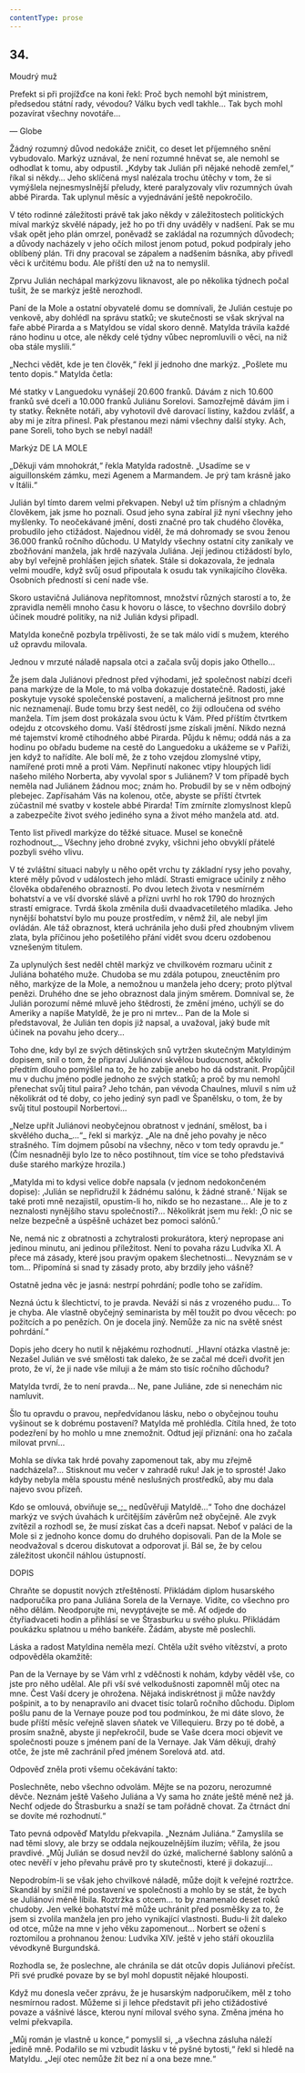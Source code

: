 ```yaml
---
contentType: prose
---
```


## 34.  
Moudrý muž

Prefekt si při projížďce na koni řekl: Proč bych nemohl být ministrem, předsedou státní rady, vévodou? Válku bych vedl takhle… Tak bych mohl pozavírat všechny novotáře…

— Globe

Žádný rozumný důvod nedokáže zničit, co deset let příjemného snění vybudovalo. Markýz uznával, že není rozumné hněvat se, ale nemohl se odhodlat k tomu, aby odpustil. „Kdyby tak Julián při nějaké nehodě zemřel,“ říkal si někdy… Jeho sklíčená mysl nalézala trochu útěchy v tom, že si vymýšlela nejnesmyslnější přeludy, které paralyzovaly vliv rozumných úvah abbé Pirarda. Tak uplynul měsíc a vyjednávání ještě nepokročilo.

V této rodinné záležitosti právě tak jako někdy v záležitostech politických míval markýz skvělé nápady, jež ho po tři dny uváděly v nadšení. Pak se mu však opět jeho plán omrzel, poněvadž se zakládal na rozumných důvodech; a důvody nacházely v jeho očích milost jenom potud, pokud podpíraly jeho oblíbený plán. Tři dny pracoval se zápalem a nadšením básníka, aby přivedl věci k určitému bodu. Ale příští den už na to nemyslil.

Zprvu Julián nechápal markýzovu liknavost, ale po několika týdnech počal tušit, že se markýz ještě nerozhodl.

Paní de la Mole a ostatní obyvatelé domu se domnívali, že Julián cestuje po venkově, aby dohlédl na správu statků; ve skutečnosti se však skrýval na faře abbé Pirarda a s Matyldou se vídal skoro denně. Matylda trávila každé ráno hodinu u otce, ale někdy celé týdny vůbec nepromluvili o věci, na niž oba stále myslili.“

„Nechci vědět, kde je ten člověk,“ řekl jí jednoho dne markýz. „Pošlete mu tento dopis.“ Matylda četla:

Mé statky v Languedoku vynášejí 20.600 franků. Dávám z nich 10.600 franků své dceři a 10.000 franků Juliánu Sorelovi. Samozřejmě dávám jim i ty statky. Řekněte notáři, aby vyhotovil dvě darovací listiny, každou zvlášť, a aby mi je zítra přinesl. Pak přestanou mezi námi všechny další styky. Ach, pane Soreli, toho bych se nebyl nadál!

Markýz DE LA MOLE

„Děkuji vám mnohokrát,“ řekla Matylda radostně. „Usadíme se v aiguillonském zámku, mezi Agenem a Marmandem. Je prý tam krásně jako v Itálii.“

Julián byl tímto darem velmi překvapen. Nebyl už tím přísným a chladným člověkem, jak jsme ho poznali. Osud jeho syna zabíral již nyní všechny jeho myšlenky. To neočekávané jmění, dosti značné pro tak chudého člověka, probudilo jeho ctižádost. Najednou viděl, že má dohromady se svou ženou 36.000 franků ročního důchodu. U Matyldy všechny ostatní city zanikaly ve zbožňování manžela, jak hrdě nazývala Juliána. Její jedinou ctižádostí bylo, aby byl veřejně prohlášen jejich sňatek. Stále si dokazovala, že jednala velmi moudře, když svůj osud připoutala k osudu tak vynikajícího člověka. Osobních předností si cení nade vše.

Skoro ustavičná Juliánova nepřítomnost, množství různých starostí a to, že zpravidla neměli mnoho času k hovoru o lásce, to všechno dovršilo dobrý účinek moudré politiky, na niž Julián kdysi připadl.

Matylda konečně pozbyla trpělivosti, že se tak málo vidí s mužem, kterého už opravdu milovala.

Jednou v mrzuté náladě napsala otci a začala svůj dopis jako Othello…

Že jsem dala Juliánovi přednost před výhodami, jež společnost nabízí dceři pana markýze de la Mole, to má volba dokazuje dostatečně. Radosti, jaké poskytuje vysoké společenské postavení, a malicherná ješitnost pro mne nic neznamenají. Bude tomu brzy šest neděl, co žiji odloučena od svého manžela. Tím jsem dost prokázala svou úctu k Vám. Před příštím čtvrtkem odejdu z otcovského domu. Vaší štědrostí jsme získali jmění. Nikdo nezná mé tajemství kromě ctihodného abbé Pirarda. Půjdu k němu; oddá nás a za hodinu po obřadu budeme na cestě do Languedoku a ukážeme se v Paříži, jen když to nařídíte. Ale bolí mě, že z toho vzejdou zlomyslné vtipy, namířené proti mně a proti Vám. Nepřinutí nakonec vtipy hloupých lidí našeho milého Norberta, aby vyvolal spor s Juliánem? V tom případě bych neměla nad Juliánem žádnou moc; znám ho. Probudil by se v něm odbojný plebejec. Zapřísahám Vás na kolenou, otče, abyste se příští čtvrtek zúčastnil mé svatby v kostele abbé Pirarda! Tím zmírníte zlomyslnost klepů a zabezpečíte život svého jediného syna a život mého manžela atd. atd.

Tento list přivedl markýze do těžké situace. Musel se konečně rozhodnout_._ Všechny jeho drobné zvyky, všichni jeho obvyklí přátelé pozbyli svého vlivu.

V té zvláštní situaci nabyly u něho opět vrchu ty základní rysy jeho povahy, které měly původ v událostech jeho mládí. Strasti emigrace učinily z něho člověka obdařeného obrazností. Po dvou letech života v nesmírném bohatství a ve vší dvorské slávě a přízni uvrhl ho rok 1790 do hrozných strastí emigrace. Tvrdá škola změnila duši dvaadvacetiletého mladíka. Jeho nynější bohatství bylo mu pouze prostředím, v němž žil, ale nebyl jím ovládán. Ale táž obraznost, která uchránila jeho duši před zhoubným vlivem zlata, byla příčinou jeho pošetilého přání vidět svou dceru ozdobenou vznešeným titulem.

Za uplynulých šest neděl chtěl markýz ve chvilkovém rozmaru učinit z Juliána bohatého muže. Chudoba se mu zdála potupou, zneuctěním pro něho, markýze de la Mole, a nemožnou u manžela jeho dcery; proto plýtval penězi. Druhého dne se jeho obraznost dala jiným směrem. Domníval se, že Julián porozumí němé mluvě jeho štědrosti, že změní jméno, uchýlí se do Ameriky a napíše Matyldě, že je pro ni mrtev… Pan de la Mole si představoval, že Julián ten dopis již napsal, a uvažoval, jaký bude mít účinek na povahu jeho dcery…

Toho dne, kdy byl ze svých dětinských snů vytržen skutečným Matyldiným dopisem, snil o tom, že připraví Juliánovi skvělou budoucnost, ačkoliv předtím dlouho pomýšlel na to, že ho zabije anebo ho dá odstranit. Propůjčil mu v duchu jméno podle jednoho ze svých statků; a proč by mu nemohl přenechat svůj titul paira? Jeho tchán, pan vévoda Chaulnes, mluvil s ním už několikrát od té doby, co jeho jediný syn padl ve Španělsku, o tom, že by svůj titul postoupil Norbertovi…

„Nelze upřít Juliánovi neobyčejnou obratnost v jednání, smělost, ba i skvělého ducha_…“_ řekl si markýz. „Ale na dně jeho povahy je něco strašného. Tím dojmem působí na všechny, něco v tom tedy opravdu je.“ (Čím nesnadněji bylo lze to něco postihnout, tím více se toho představivá duše starého markýze hrozila.)

„Matylda mi to kdysi velice dobře napsala (v jednom nedokončeném dopise): ‚Julián se nepřidružil k žádnému salónu, k žádné straně.‘ Nijak se také proti mně nezajistil, opustím-li ho, nikdo se ho nezastane… Ale je to z neznalosti nynějšího stavu společnosti?… Několikrát jsem mu řekl: ,O nic se nelze bezpečně a úspěšně ucházet bez pomoci salónů.‘

Ne, nemá nic z obratnosti a zchytralosti prokurátora, který nepropase ani jedinou minutu, ani jedinou příležitost. Není to povaha rázu Ludvíka XI. A přece má zásady, které jsou pravým opakem šlechetnosti… Nevyznám se v tom… Připomíná si snad ty zásady proto, aby brzdily jeho vášně?

Ostatně jedna věc je jasná: nestrpí pohrdání; podle toho se zařídím.

Nezná úctu k šlechtictví, to je pravda. Neváží si nás z vrozeného pudu… To je chyba. Ale vlastně obyčejný seminarista by měl toužit po dvou věcech: po požitcích a po penězích. On je docela jiný. Nemůže za nic na světě snést pohrdání.“

Dopis jeho dcery ho nutil k nějakému rozhodnutí. „Hlavní otázka vlastně je: Nezašel Julián ve své smělosti tak daleko, že se začal mé dceři dvořit jen proto, že ví, že ji nade vše miluji a že mám sto tisíc ročního důchodu?

Matylda tvrdí, že to není pravda… Ne, pane Juliáne, zde si nenechám nic namluvit.

Šlo tu opravdu o pravou, nepředvídanou lásku, nebo o obyčejnou touhu vyšinout se k dobrému postavení? Matylda mě prohlédla. Cítila hned, že toto podezření by ho mohlo u mne znemožnit. Odtud její přiznání: ona ho začala milovat první…

Mohla se dívka tak hrdé povahy zapomenout tak, aby mu zřejmě nadcházela?… Stisknout mu večer v zahradě ruku! Jak je to sprosté! Jako kdyby nebyla měla spoustu méně neslušných prostředků, aby mu dala najevo svou přízeň.

Kdo se omlouvá, obviňuje se_;_ nedůvěřuji Matyldě…“ Toho dne docházel markýz ve svých úvahách k určitějším závěrům než obyčejně. Ale zvyk zvítězil a rozhodl se, že musí získat čas a dceři napsat. Neboť v paláci de la Mole si z jednoho konce domu do druhého dopisovali. Pan de la Mole se neodvažoval s dcerou diskutovat a odporovat jí. Bál se, že by celou záležitost ukončil náhlou ústupností.

DOPIS

Chraňte se dopustit nových ztřeštěností. Přikládám diplom husarského nadporučíka pro pana Juliána Sorela de la Vernaye. Vidíte, co všechno pro něho dělám. Neodporujte mi, nevyptávejte se mě. Ať odjede do čtyřiadvaceti hodin a přihlásí se ve Štrasburku u svého pluku. Přikládám poukázku splatnou u mého bankéře. Žádám, abyste mě poslechli.

Láska a radost Matyldina neměla mezí. Chtěla užít svého vítězství, a proto odpověděla okamžitě:

Pan de la Vernaye by se Vám vrhl z vděčnosti k nohám, kdyby věděl vše, co jste pro něho udělal. Ale při vší své velkodušnosti zapomněl můj otec na mne. Čest Vaší dcery je ohrožena. Nějaká indiskrétnost ji může navždy pošpinit, a to by nenapravilo ani dvacet tisíc tolarů ročního důchodu. Diplom pošlu panu de la Vernaye pouze pod tou podmínkou, že mi dáte slovo, že bude příští měsíc veřejně slaven sňatek ve Villequieru. Brzy po té době, a prosím snažně, abyste ji nepřekročil, bude se Vaše dcera moci objevit ve společnosti pouze s jménem paní de la Vernaye. Jak Vám děkuji, drahý otče, že jste mě zachránil před jménem Sorelová atd. atd.

Odpověď zněla proti všemu očekávání takto:

Poslechněte, nebo všechno odvolám. Mějte se na pozoru, nerozumné děvče. Neznám ještě Vašeho Juliána a Vy sama ho znáte ještě méně než já. Nechť odjede do Štrasburku a snaží se tam pořádně chovat. Za čtrnáct dní se dovíte mé rozhodnutí.“

Tato pevná odpověď Matyldu překvapila. „Neznám Juliána.“ Zamyslila se nad těmi slovy, ale brzy se oddala nejkouzelnějším iluzím; věřila, že jsou pravdivé. „Můj Julián se dosud nevžil do úzké, malicherné šablony salónů a otec nevěří v jeho převahu právě pro ty skutečnosti, které ji dokazují…

Nepodrobím-li se však jeho chvilkové náladě, může dojít k veřejné roztržce. Skandál by snížil mé postavení ve společnosti a mohlo by se stát, že bych se Juliánovi méně líbila. Roztržka s otcem… to by znamenalo deset roků chudoby. Jen velké bohatství mě může uchránit před posměšky za to, že jsem si zvolila manžela jen pro jeho vynikající vlastnosti. Budu-li žít daleko od otce, může na mne v jeho věku zapomenout… Norbert se ožení s roztomilou a prohnanou ženou: Ludvíka XIV. ještě v jeho stáří okouzlila vévodkyně Burgundská.

Rozhodla se, že poslechne, ale chránila se dát otcův dopis Juliánovi přečíst. Při své prudké povaze by se byl mohl dopustit nějaké hlouposti.

Když mu donesla večer zprávu, že je husarským nadporučíkem, měl z toho nesmírnou radost. Můžeme si ji lehce představit při jeho ctižádostivé povaze a vášnivé lásce, kterou nyní miloval svého syna. Změna jména ho velmi překvapila.

„Můj román je vlastně u konce,“ pomyslil si, „a všechna zásluha náleží jedině mně. Podařilo se mi vzbudit lásku v té pyšné bytosti,“ řekl si hledě na Matyldu. „Její otec nemůže žít bez ní a ona beze mne.“
